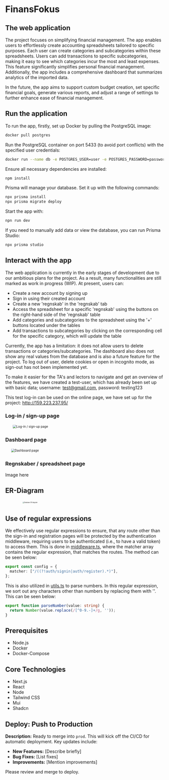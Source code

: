 # FinansFokus
## The web application
The project focuses on simplifying financial management. The app enables users to effortlessly create accounting spreadsheets tailored to specific purposes. Each user can create categories and subcategories within these spreadsheets. Users can add transactions to specific subcategories, making it easy to see which categories incur the most and least expenses. This feature significantly simplifies personal financial management. Additionally, the app includes a comprehensive dashboard that summarizes analytics of the imported data.

In the future, the app aims to support custom budget creation, set specific financial goals, generate various reports, and adjust a range of settings to further enhance ease of financial management. 

## Run the application
To run the app, firstly, set up Docker by pulling the PostgreSQL image:
```bash
docker pull postgres
```

Run the PostgreSQL container on port 5433 (to avoid port conflicts) with the specified user credentials:

```bash
docker run --name db -e POSTGRES_USER=user -e POSTGRES_PASSWORD=password -p 5433:5432 -d postgres
```

Ensure all necessary dependencies are installed:
```bash
npm install
```

Prisma will manage your database. Set it up with the following commands:

```bash
npx prisma install
npx prisma migrate deploy
```

Start the app with:
```bash
npn run dev
```

If you need to manually add data or view the database, you can run Prisma Studio:

```bash
npx prisma studio
```

## Interact with the app

The web application is currently in the early stages of development due to our ambitious plans for the project. As a result, many functionalities are still marked as work in progress (WIP). At present, users can:
- Create a new account by signing up
- Sign in using their created account
- Create a new 'regnskab' in the 'regnskab' tab
- Access the spreadsheet for a specific 'regnskab' using the buttons on the right-hand side of the 'regnskab' table
- Add categories and subcategories to the spreadsheet using the '+' buttons located under the tables
- Add transactions to subcategories by clicking on the corresponding cell for the specific category, which will update the table

Currently, the app has a limitation: it does not allow users to delete transactions or categories/subcategories. The dashboard also does not show any real values from the database and is also a future feature for the project. To log out of user, delete cookies or open in incognito mode, as sign-out has not been implemented yet.

To make it easier for the TA's and lectors to navigate and get an overview of the features, we have created a test-user, which has already been set up with basic data; username: test@gmail.com, password: testing123

This test log-in can be used on the online page, we have set up for the project: http://159.223.237.95/

### Log-in / sign-up page
<img src="https://github.com/simonsejse/dis-webapp-project/assets/40537287/07c1d5c0-902c-4ab8-8ac3-7dc5f0a1bff8" alt="Log-in / sign-up page" style="transform: scale(0.7);">

### Dashboard page
<img src="https://github.com/simonsejse/dis-webapp-project/assets/40537287/1c9347b6-7644-406a-9a08-272956f50b0e" alt="Dashboard page" style="transform: scale(0.7);">

### Regnskaber / spreadsheet page
Image here

## ER-Diagram
<img src="https://github.com/simonsejse/dis-webapp-project/assets/40537287/021a000a-44fc-4d87-856a-fa4af9aca596" alt="Database ER diagram" style="transform: scale(0.3);">

## Use of regular expressions
We effectively use regular expressions to ensure, that any route other than the sign-in and registration pages will be protected by the authentication middleware, requiring users to be authenticated (i.e., to have a valid token) to access them. This is done in  [middleware.ts](./src/middleware.ts), where the matcher array contains the regular expression, that matches the routes. The method can be seen below:
```typescript
export const config = {
  matcher: ["/((?!auth/signin|auth/register).*)"],
};
```
This is also utilized in [utils.ts](./src/lib/utils.ts) to parse numbers. In this regular expression, we sort out any characters other than numbers by replacing them with ''. This can be seen below:
```typescript
export function parseNumber(value: string) {
  return Number(value.replace(/[^0-9.-]+/g, ''));
}
```

## Prerequisites

- Node.js
- Docker
- Docker-Compose

## Core Technologies
- Next.js
- React
- Node
- Tailwind CSS
- Mui
- Shadcn

## Deploy: Push to Production

**Description:**
Ready to merge into `prod`. This will kick off the CI/CD for automatic deployment. Key updates include:

- **New Features:** [Describe briefly]
- **Bug Fixes:** [List fixes]
- **Improvements:** [Mention improvements]

Please review and merge to deploy.
